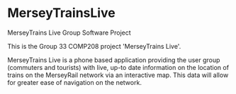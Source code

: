 # MerseyTrainsLive
MerseyTrains Live Group Software Project

This is the Group 33 COMP208 project 'MerseyTrains Live'.

MerseyTrains Live is a phone based application providing the user group (commuters and tourists) with live,
up-to date information on the location of trains on the MerseyRail network via an interactive map. 
This data will allow for greater ease of navigation on the network.
